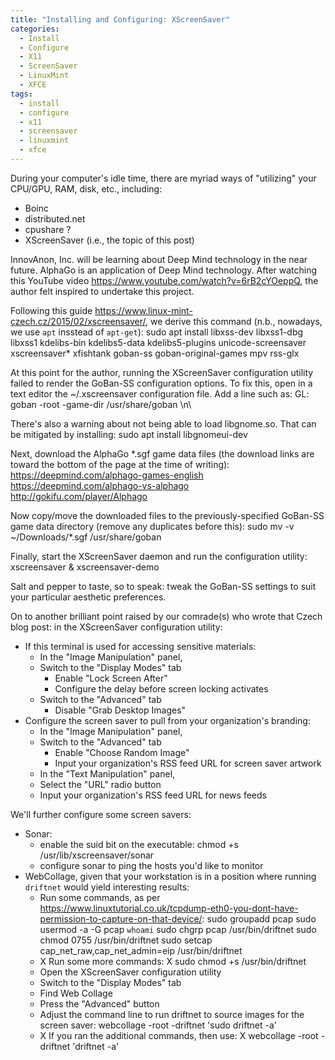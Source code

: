 ```yaml
---
title: "Installing and Configuring: XScreenSaver"
categories:
  - Install
  - Configure
  - X11
  - ScreenSaver
  - LinuxMint
  - XFCE
tags:
  - install
  - configure
  - x11
  - screensaver
  - linuxmint
  - xfce
---
```


During your computer's idle time, there are myriad ways of "utilizing" your CPU/GPU, RAM, disk, etc., including:
  - Boinc
  - distributed.net
  - cpushare ?
  - XScreenSaver (i.e., the topic of this post)

InnovAnon, Inc. will be learning about Deep Mind technology in the near future.
AlphaGo is an application of Deep Mind technology.
After watching this YouTube video https://www.youtube.com/watch?v=6rB2cYOeppQ, the author felt inspired to undertake this project.

Following this guide https://www.linux-mint-czech.cz/2015/02/xscreensaver/, we derive this command (n.b., nowadays, we use `apt` insstead of `apt-get`):
sudo apt install libxss-dev libxss1-dbg libxss1 kdelibs-bin kdelibs5-data kdelibs5-plugins unicode-screensaver xscreensaver* xfishtank goban-ss goban-original-games mpv rss-glx

At this point for the author, running the XScreenSaver configuration utility failed to render the GoBan-SS configuration options. To fix this, open in a text editor the ~/.xscreensaver configuration file. Add a line such as:
GL: goban -root -game-dir /usr/share/goban \n\

There's also a warning about not being able to load libgnome.so. That can be mitigated by installing:
sudo apt install libgnomeui-dev

Next, download the AlphaGo *.sgf game data files (the download links are toward the bottom of the page at the time of writing):
https://deepmind.com/alphago-games-english
https://deepmind.com/alphago-vs-alphago
http://gokifu.com/player/Alphago

Now copy/move the downloaded files to the previously-specified GoBan-SS game data directory (remove any duplicates before this):
sudo mv -v ~/Downloads/*.sgf  /usr/share/goban

Finally, start the XScreenSaver daemon and run the configuration utility:
xscreensaver &
xscreensaver-demo

Salt and pepper to taste, so to speak: tweak the GoBan-SS settings to suit your particular aesthetic preferences.

On to another brilliant point raised by our comrade(s) who wrote that Czech blog post: in the XScreenSaver configuration utility:
  - If this terminal is used for accessing sensitive materials:
      - In the "Image Manipulation" panel,
      - Switch to the "Display Modes" tab
          - Enable "Lock Screen After"
          - Configure the delay before screen locking activates
      - Switch to the "Advanced" tab
          - Disable "Grab Desktop Images"
  - Configure the screen saver to pull from your organization's branding:
      - In the "Image Manipulation" panel,
      - Switch to the "Advanced" tab
          - Enable "Choose Random Image"
          - Input your organization's RSS feed URL for screen saver artwork
      - In the "Text Manipulation" panel,
      - Select the "URL" radio button
      - Input your organization's RSS feed URL for news feeds

We'll further configure some screen savers:
  - Sonar:
      - enable the suid bit on the executable:
        chmod +s /usr/lib/xscreensaver/sonar
      - configure sonar to ping the hosts you'd like to monitor
  - WebCollage, given that your workstation is in a position where running `driftnet` would yield interesting results:
      - Run some commands, as per https://www.linuxtutorial.co.uk/tcpdump-eth0-you-dont-have-permission-to-capture-on-that-device/:
        sudo groupadd pcap
        sudo usermod -a -G pcap `whoami`
        sudo chgrp pcap /usr/bin/driftnet
        sudo chmod 0755 /usr/bin/driftnet
        sudo setcap cap_net_raw,cap_net_admin=eip /usr/bin/driftnet
      - X Run some more commands:
        X sudo chmod +s /usr/bin/driftnet
      - Open the XScreenSaver configuration utility
      - Switch to the "Display Modes" tab
      - Find Web Collage
      - Press the "Advanced" button
      - Adjust the command line to run driftnet to source images for the screen saver:
        webcollage -root -driftnet 'sudo driftnet -a'
      - X If you ran the additional commands, then use:
        X webcollage -root -driftnet 'driftnet -a'
